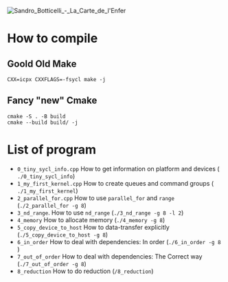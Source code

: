 ![Sandro_Botticelli_-_La_Carte_de_l'Enfer](https://github.com/user-attachments/assets/f657847c-1e53-49d7-b16d-33701989b812)

# How to compile

## Goold Old Make

```
CXX=icpx CXXFLAGS=-fsycl make -j
```

## Fancy "new" Cmake

```
cmake -S . -B build
cmake --build build/ -j
```

# List of program

- `0_tiny_sycl_info.cpp` How to get information on platform and devices ( `./0_tiny_sycl_info`)
- `1_my_first_kernel.cpp`  How to create queues and command groups ( `./1_my_first_kernel`)
- `2_parallel_for.cpp` How to use `parallel_for` and `range` (`./2_parallel_for -g 8`)
- `3_nd_range`. How to use `nd_range` (`./3_nd_range -g 8 -l 2`)
- `4_memory`  How to allocate memory (`./4_memory -g 8`)
- `5_copy_device_to_host`  How to data-transfer explicitly (`./5_copy_device_to_host -g 8`)
- `6_in_order` How to deal with dependencies: In order (`./6_in_order -g 8 `) 
- `7_out_of_order` How to deal with dependencies: The Correct way (`./7_out_of_order -g 8`)
-  `8_reduction` How to do reduction (`/8_reduction`)
